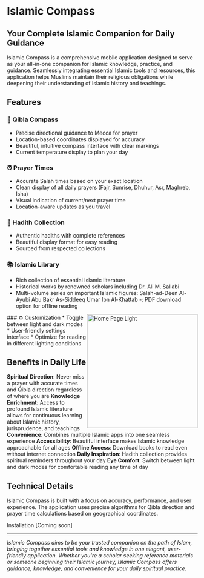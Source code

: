 # Islamic Compass 

## Your Complete Islamic Companion for Daily Guidance
Islamic Compass is a comprehensive mobile application designed to serve as your all-in-one companion for Islamic knowledge, practice, and guidance. Seamlessly integrating essential Islamic tools and resources, this application helps Muslims maintain their religious obligations while deepening their understanding of Islamic history and teachings.

## Features
### 🧭 Qibla Compass
* Precise directional guidance to Mecca for prayer
* Location-based coordinates displayed for accuracy
* Beautiful, intuitive compass interface with clear markings
* Current temperature display to plan your day

### ⏰ Prayer Times
* Accurate Salah times based on your exact location
* Clean display of all daily prayers (Fajr, Sunrise, Dhuhur, Asr, Maghreb, Isha)
* Visual indication of current/next prayer time
* Location-aware updates as you travel

### 🕌 Hadith Collection
* Authentic hadiths with complete references
* Beautiful display format for easy reading
* Sourced from respected collections

### 📚 Islamic Library
* Rich collection of essential Islamic literature
* Historical works by renowned scholars including Dr. Ali M. Sallabi
* Multi-volume series on important Islamic figures:
  Salah-ad-Deen Al-Ayubi
  Abu Bakr As-Siddeeq
  Umar Ibn Al-Khattab
-: PDF download option for offline reading
<img align="right" height="300" width="292" alt="Home Page Light" src="https://github.com/user-attachments/assets/8796b4b8-8f3c-44d3-9494-69358747fe16" />
### ⚙️ Customization
* Toggle between light and dark modes
* User-friendly settings interface
* Optimize for reading in different lighting conditions

## Benefits in Daily Life
**Spiritual Direction**: Never miss a prayer with accurate times and Qibla direction regardless of where you are
**Knowledge Enrichment**: Access to profound Islamic literature allows for continuous learning about Islamic history, jurisprudence, and teachings
**Convenience**: Combines multiple Islamic apps into one seamless experience
**Accessibility**: Beautiful interface makes Islamic knowledge approachable for all ages
**Offline Access**: Download books to read even without internet connection
**Daily Inspiration**: Hadith collection provides spiritual reminders throughout your day
**Eye Comfort**: Switch between light and dark modes for comfortable reading any time of day

## Technical Details
Islamic Compass is built with a focus on accuracy, performance, and user experience. The application uses precise algorithms for Qibla direction and prayer time calculations based on geographical coordinates.

Installation
[Coming soon]

---

*Islamic Compass aims to be your trusted companion on the path of Islam, bringing together essential tools and knowledge in one elegant, user-friendly application. Whether you're a scholar seeking reference materials or someone beginning their Islamic journey, Islamic Compass offers guidance, knowledge, and convenience for your daily spiritual practice.*
